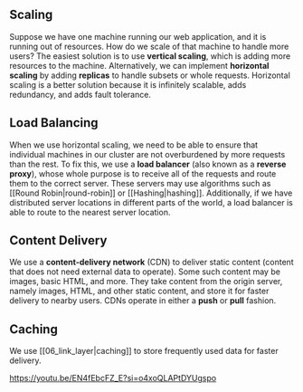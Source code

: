 ## Scaling
Suppose we have one machine running our web application, and it is running out of resources. How do we scale of that machine to handle more users? The easiest solution is to use **vertical scaling**, which is adding more resources to the machine. Alternatively, we can implement **horizontal scaling** by adding **replicas** to handle subsets or whole requests. Horizontal scaling is a better solution because it is infinitely scalable, adds redundancy, and adds fault tolerance. 

## Load Balancing
When we use horizontal scaling, we need to be able to ensure that individual machines in our cluster are not overburdened by more requests than the rest. To fix this, we use a **load balancer** (also known as a **reverse proxy**), whose whole purpose is to receive all of the requests and route them to the correct server. These servers may use algorithms such as [[Round Robin|round-robin]] or [[Hashing|hashing]].  Additionally, if we have distributed server locations in different parts of the world, a load balancer is able to route to the nearest server location. 

## Content Delivery
We use a **content-delivery network** (CDN) to deliver static content (content that does not need external data to operate). Some such content may be images, basic HTML, and more. They take content from the origin server, namely images, HTML, and other static content, and store it for faster delivery to nearby users. CDNs operate in either a **push** or **pull** fashion. 

## Caching
We use [[06_link_layer|caching]] to store frequently used data for faster delivery. 

https://youtu.be/EN4fEbcFZ_E?si=o4xoQLAPtDYUgspo

